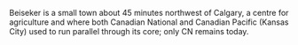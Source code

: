 Beiseker is a small town about 45 minutes northwest of Calgary, a centre for agriculture and where both Canadian National and Canadian Pacific (Kansas City) used to run parallel through its core; only CN remains today. 
